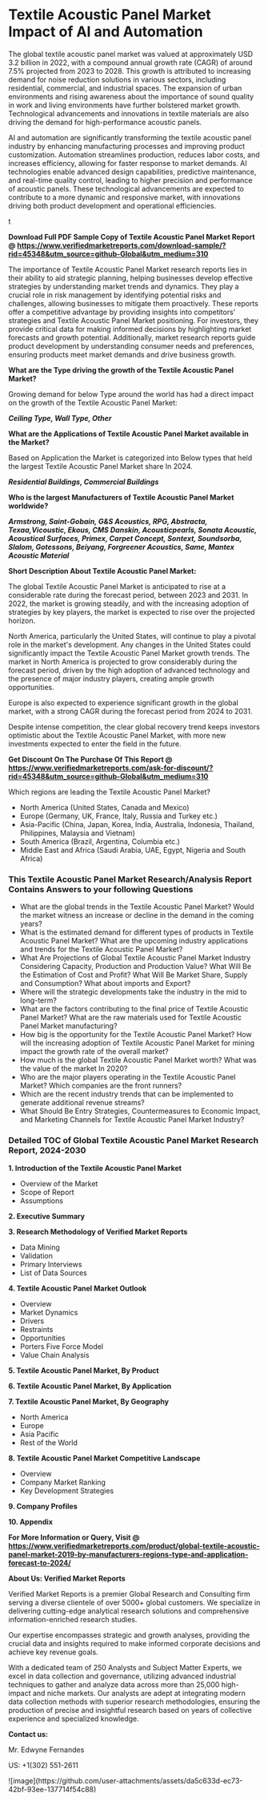 <h1>Textile Acoustic Panel Market Impact of AI and Automation</h1><p>The global textile acoustic panel market was valued at approximately USD 3.2 billion in 2022, with a compound annual growth rate (CAGR) of around 7.5% projected from 2023 to 2028. This growth is attributed to increasing demand for noise reduction solutions in various sectors, including residential, commercial, and industrial spaces. The expansion of urban environments and rising awareness about the importance of sound quality in work and living environments have further bolstered market growth. Technological advancements and innovations in textile materials are also driving the demand for high-performance acoustic panels.</p><p>AI and automation are significantly transforming the textile acoustic panel industry by enhancing manufacturing processes and improving product customization. Automation streamlines production, reduces labor costs, and increases efficiency, allowing for faster response to market demands. AI technologies enable advanced design capabilities, predictive maintenance, and real-time quality control, leading to higher precision and performance of acoustic panels. These technological advancements are expected to contribute to a more dynamic and responsive market, with innovations driving both product development and operational efficiencies.</p>t</p><p id="" class=""><strong>Download Full PDF Sample Copy of Textile Acoustic Panel Market Report @ <a href="https://www.verifiedmarketreports.com/download-sample/?rid=45348&utm_source=github-Global&utm_medium=310" target="_blank">https://www.verifiedmarketreports.com/download-sample/?rid=45348&utm_source=github-Global&utm_medium=310</a></strong></p><p>The importance of&nbsp;Textile Acoustic Panel Market research reports lies in their ability to aid strategic planning, helping businesses develop effective strategies by understanding market trends and dynamics. They play a crucial role in risk management by identifying potential risks and challenges, allowing businesses to mitigate them proactively. These reports offer a competitive advantage by providing insights into competitors' strategies and Textile Acoustic Panel Market positioning. For investors, they provide critical data for making informed decisions by highlighting market forecasts and growth potential. Additionally, market research reports guide product development by understanding consumer needs and preferences, ensuring products meet market demands and drive business growth.</p><p><strong>What are the&nbsp;Type driving the growth of the Textile Acoustic Panel Market?</strong></p><p id="" class="">Growing demand for below Type around the world has had a direct impact on the growth of the Textile Acoustic Panel Market:</p><em><strong>Ceiling Type, Wall Type, Other</strong></em></p><strong>What are the&nbsp;Applications&nbsp;of Textile Acoustic Panel Market available in the Market?</strong></p><p id="" class="">Based on Application the Market is categorized into Below types that held the largest Textile Acoustic Panel Market share In 2024.</p><em><strong>Residential Buildings, Commercial Buildings</strong></em></p><strong>Who is the largest Manufacturers of Textile Acoustic Panel Market worldwide?</strong></p><p><em><strong>Armstrong, Saint-Gobain, G&S Acoustics, RPG, Abstracta, Texaa,Vicoustic, Ekous, CMS Danskin, Acousticpearls, Sonata Acoustic, Acoustical Surfaces, Primex, Carpet Concept, Sontext, Soundsorba, Slalom, Gotessons, Beiyang, Forgreener Acoustics, Same, Mantex Acoustic Material</strong></em></p><p id="" class=""><strong>Short Description About Textile Acoustic Panel Market:</strong></p><p>The global Textile Acoustic Panel Market is anticipated to rise at a considerable rate during the forecast period, between 2023 and 2031. In 2022, the market is growing steadily, and with the increasing adoption of strategies by key players, the market is expected to rise over the projected horizon.</p><p>North America, particularly the United States, will continue to play a pivotal role in the market's development. Any changes in the United States could significantly impact the Textile Acoustic Panel Market growth trends. The market in North America is projected to grow considerably during the forecast period, driven by the high adoption of advanced technology and the presence of major industry players, creating ample growth opportunities.</p><p>Europe is also expected to experience significant growth in the global market, with a strong CAGR during the forecast period from 2024 to 2031.</p><p>Despite intense competition, the clear global recovery trend keeps investors optimistic about the Textile Acoustic Panel Market, with more new investments expected to enter the field in the future.</p><p id="" class=""><strong>Get Discount On The Purchase Of This Report @ <a href="https://www.verifiedmarketreports.com/ask-for-discount/?rid=45348&utm_source=github-Global&utm_medium=310" target="_blank">https://www.verifiedmarketreports.com/ask-for-discount/?rid=45348&utm_source=github-Global&utm_medium=310</a></strong></p>Which regions are leading the Textile Acoustic Panel Market?</p><ul><li>North America (United States, Canada and Mexico)</li><li>Europe (Germany, UK, France, Italy, Russia and Turkey etc.)</li><li>Asia-Pacific (China, Japan, Korea, India, Australia, Indonesia, Thailand, Philippines, Malaysia and Vietnam)</li><li>South America (Brazil, Argentina, Columbia etc.)</li><li>Middle East and Africa (Saudi Arabia, UAE, Egypt, Nigeria and South Africa)</li></ul><h3 id="" class="">This Textile Acoustic Panel Market Research/Analysis Report Contains Answers to your following Questions</h3><ul><li>What are the global trends in the Textile Acoustic Panel Market? Would the market witness an increase or decline in the demand in the coming years?</li><li>What is the estimated demand for different types of products in Textile Acoustic Panel Market? What are the upcoming industry applications and trends for the Textile Acoustic Panel Market?</li><li>What Are Projections of Global Textile Acoustic Panel Market Industry Considering Capacity, Production and Production Value? What Will Be the Estimation of Cost and Profit? What Will Be Market Share, Supply and Consumption? What about imports and Export?</li><li>Where will the strategic developments take the industry in the mid to long-term?</li><li>What are the factors contributing to the final price of Textile Acoustic Panel Market? What are the raw materials used for Textile Acoustic Panel Market manufacturing?</li><li>How big is the opportunity for the Textile Acoustic Panel Market? How will the increasing adoption of Textile Acoustic Panel Market for mining impact the growth rate of the overall market?</li><li>How much is the global Textile Acoustic Panel Market worth? What was the value of the market In 2020?</li><li>Who are the major players operating in the Textile Acoustic Panel Market? Which companies are the front runners?</li><li>Which are the recent industry trends that can be implemented to generate additional revenue streams?</li><li>What Should Be Entry Strategies, Countermeasures to Economic Impact, and Marketing Channels for Textile Acoustic Panel Market Industry?</li></ul><h3 id="" class="">Detailed TOC of Global Textile Acoustic Panel Market Research Report, 2024-2030</h3><p id="" class=""><strong>1. Introduction of the Textile Acoustic Panel Market</strong></p><ul><li>Overview of the Market</li><li>Scope of Report</li><li>Assumptions</li></ul><p id="" class=""><strong>2. Executive Summary</strong></p><p id="" class=""><strong>3. Research Methodology of Verified Market Reports</strong></p><ul><li>Data Mining</li><li>Validation</li><li>Primary Interviews</li><li>List of Data Sources</li></ul><p id="" class=""><strong>4. Textile Acoustic Panel Market Outlook</strong></p><ul><li>Overview</li><li>Market Dynamics</li><li>Drivers</li><li>Restraints</li><li>Opportunities</li><li>Porters Five Force Model</li><li>Value Chain Analysis</li></ul><p id="" class=""><strong>5. Textile Acoustic Panel Market, By Product</strong></p><p id="" class=""><strong>6. Textile Acoustic Panel Market, By Application</strong></p><p id="" class=""><strong>7. Textile Acoustic Panel Market, By Geography</strong></p><ul><li>North America</li><li>Europe</li><li>Asia Pacific</li><li>Rest of the World</li></ul><p id="" class=""><strong>8. Textile Acoustic Panel Market Competitive Landscape</strong></p><ul><li>Overview</li><li>Company Market Ranking</li><li>Key Development Strategies</li></ul><p id="" class=""><strong>9. Company Profiles</strong></p><p id="" class=""><strong>10. Appendix</strong></p><p id="" class=""><strong>For More Information or Query, Visit @ <a href="https://www.verifiedmarketreports.com/product/global-textile-acoustic-panel-market-2019-by-manufacturers-regions-type-and-application-forecast-to-2024/" target="_blank">https://www.verifiedmarketreports.com/product/global-textile-acoustic-panel-market-2019-by-manufacturers-regions-type-and-application-forecast-to-2024/</a></strong></p><p id="" class=""><strong>About Us: Verified Market Reports</strong></p><p id="" class="">Verified Market Reports is a premier Global Research and Consulting firm serving a diverse clientele of over 5000+ global customers. We specialize in delivering cutting-edge analytical research solutions and comprehensive information-enriched research studies.</p><p id="" class="">Our expertise encompasses strategic and growth analyses, providing the crucial data and insights required to make informed corporate decisions and achieve key revenue goals.</p><p id="" class="">With a dedicated team of 250 Analysts and Subject Matter Experts, we excel in data collection and governance, utilizing advanced industrial techniques to gather and analyze data across more than 25,000 high-impact and niche markets. Our analysts are adept at integrating modern data collection methods with superior research methodologies, ensuring the production of precise and insightful research based on years of collective experience and specialized knowledge.</p><p id="" class=""><strong>Contact us:</strong></p><p id="" class="">Mr. Edwyne Fernandes</p><p id="" class="">US: +1(302) 551-2611</p>
![image](https://github.com/user-attachments/assets/da5c633d-ec73-42bf-93ee-137714f54c88)
